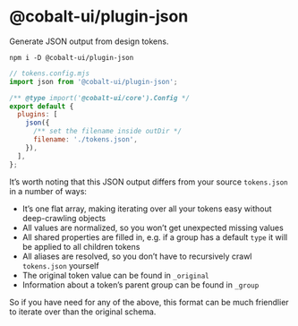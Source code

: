 # @cobalt-ui/plugin-json

Generate JSON output from design tokens.

```
npm i -D @cobalt-ui/plugin-json
```

```js
// tokens.config.mjs
import json from '@cobalt-ui/plugin-json';

/** @type import('@cobalt-ui/core').Config */
export default {
  plugins: [
    json({
      /** set the filename inside outDir */
      filename: './tokens.json',
    }),
  ],
};
```

It’s worth noting that this JSON output differs from your source `tokens.json` in a number of ways:

- It’s one flat array, making iterating over all your tokens easy without deep-crawling objects
- All values are normalized, so you won’t get unexpected missing values
- All shared properties are filled in, e.g. if a group has a default `type` it will be applied to all children tokens
- All aliases are resolved, so you don’t have to recursively crawl `tokens.json` yourself
- The original token value can be found in `_original`
- Information about a token’s parent group can be found in `_group`

So if you have need for any of the above, this format can be much friendlier to iterate over than the original schema.

